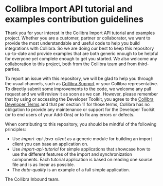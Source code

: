 Collibra Import API tutorial and examples contribution guidelines
=======

Thank you for your interest in the Collibra Import API tutorial and examples project. Whether you are a customer, partner or collaborator, we want to provide the most understandable and useful code to help you build integrations with Collibra. So we are doing our best to keep this repository up-to-date and provide examples that are both generic enough to be helpful for everyone yet complete enough to get you started. We also welcome any collaboration to this project, both from the Collibra team and from third-parties.

To report an issue with this repository, we will be glad to help you through the usual channels, such as [Collibra Support](https://support.collibra.com/) or your Collibra representative. To directly submit some improvements to the code, we welcome any pull request and we will review it as soon as we can. However, please remember that by using or accessing the Developer Toolkit, you agree to the [Collibra Developer Terms](https://www.collibra.com/developer-terms) and that per section 11 for those terms, Collibra has no obligation to provide any maintenance or support for the Developer Toolkit (or to end users of your Add-Ons) or to fix any errors or defects.

When contributing to this repository, you should be mindful of the following principles:
- Use *import-api-java-client* as a generic module for building an import client you can base an application on.
- Use *import-api-tutorial* for simple applications that showcase how to use the different features of the import and synchronization components. Each tutorial application is based on reading one source file and is as linear as possible.
- The *data-quality* is an example of a full simple application. 

The Collibra Inbound team.

